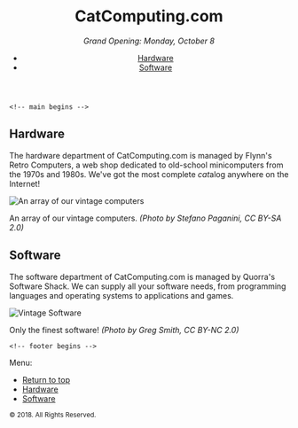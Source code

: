 <!DOCTYPE html>
<html lang="en">
  <head>
    <meta charset="UTF-8" />
    <title>CatComputing.com</title>
  </head>

  <body>
<!-- header begins -->
    <header id="top">
      <h1>CatComputing.com</h1>
      <p><em>Grand Opening: Monday, October 8</em></p>

 <nav>
        <ul>
          <li><a href="#hardware">Hardware</a></li>
          <li><a href="#software">Software</a></li>
        </ul>
      </nav>

 </header>
<!-- header ends -->



    <!-- main begins -->
 <main>
      <section id="hardware">
<article>
        <h2>Hardware</h2>
          <p>The hardware department of CatComputing.com is managed by Flynn's Retro Computers, a web shop dedicated to old-school minicomputers from the 1970s and 1980s. We've got the most complete <em>cat</em>alog anywhere on the Internet!</p>
  <aside>
            <img src="vintage-computers" alt="An array of our vintage computers" />
            <p>An array of our vintage computers. <em>(Photo by Stefano Paganini, CC BY-SA 2.0)</em></p>
          </aside>

</article>
      </section>


 <section id="software">
        <article>
        <h2>Software</h2>
          <p>The software department of CatComputing.com is managed by Quorra's Software Shack. We can supply all your software needs, from programming languages and operating systems to applications and games.</p>

 <aside>
            <img src="vintage-software.jpg" alt="Vintage Software" />
            <p>Only the finest software! <em>(Photo by Greg Smith, CC BY-NC 2.0)</em></p>
          </aside>

 </article>
      </section>

  </main>
    <!-- main ends -->

    <!-- footer begins -->
 <footer>
   <p>Menu:</p>

  <nav>
      <ul>
         <li><a href="top">Return to top</a></li>
         <li><a href="#hardware">Hardware</a></li>
         <li><a href="#software">Software</a></li>
       </ul>
     </nav>

  <p><small>&copy; 2018. All Rights Reserved.</small></p>
  </footer>
  </body>
</html>
